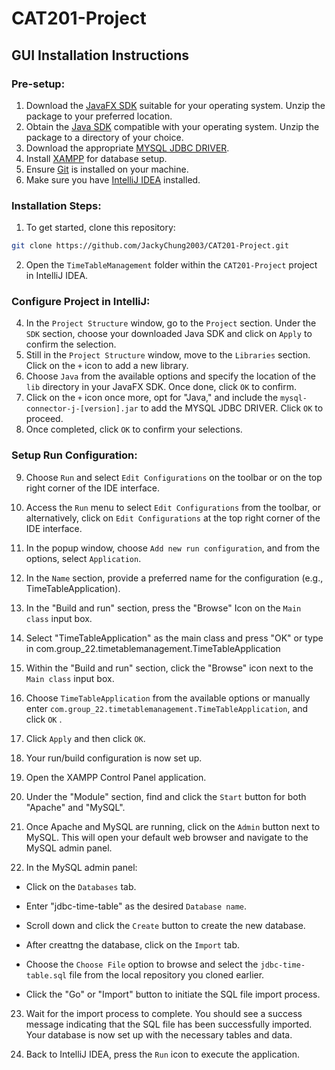 # CAT201-Project

## GUI Installation Instructions

### Pre-setup:

1. Download the [JavaFX SDK](https://gluonhq.com/products/javafx/) suitable for your operating system. Unzip the package to your preferred location.
2. Obtain the [Java SDK](https://www.oracle.com/java/technologies/downloads/) compatible with your operating system. Unzip the package to a directory of your choice.
3. Download the appropriate [MYSQL JDBC DRIVER](https://dbschema.com/jdbc-driver/mysql.html).
4. Install [XAMPP](https://www.apachefriends.org/index.html) for database setup.
5. Ensure [Git](https://git-scm.com/download/win) is installed on your machine.
6. Make sure you have [IntelliJ IDEA](https://www.jetbrains.com/idea/) installed.

### Installation Steps:

1. To get started, clone this repository:

```bash
git clone https://github.com/JackyChung2003/CAT201-Project.git
```
2. Open the `TimeTableManagement` folder within the `CAT201-Project` project in IntelliJ IDEA.


### Configure Project in IntelliJ:
4.  In the `Project Structure` window, go to the `Project` section. Under the `SDK` section, choose your downloaded Java SDK and click on `Apply` to confirm the selection.
5.  Still in the `Project Structure` window, move to the `Libraries` section. Click on the `+` icon to add a new library.
6.  Choose `Java` from the available options and specify the location of the `lib` directory in your JavaFX SDK. Once done, click `OK` to confirm.
7.  Click on the `+` icon once more, opt for "Java," and include the `mysql-connector-j-[version].jar` to add the MYSQL JDBC DRIVER. Click `OK` to proceed.
8.  Once completed, click `OK` to confirm your selections.


### Setup Run Configuration:
9. Choose `Run` and select `Edit Configurations` on the toolbar or on the top right corner of the IDE interface.
10. Access the `Run` menu to select `Edit Configurations` from the toolbar, or alternatively, click on `Edit Configurations` at the top right corner of the IDE interface.
11. In the popup window, choose `Add new run configuration`, and from the options, select `Application`.
12. In the `Name` section, provide a preferred name for the configuration (e.g., TimeTableApplication).
13. In the "Build and run" section, press the "Browse" Icon on the `Main class` input box.
14. Select "TimeTableApplication" as the main class and press "OK" or type in com.group_22.timetablemanagement.TimeTableApplication
15. Within the "Build and run" section, click the "Browse" icon next to the `Main class` input box.
16. Choose `TimeTableApplication` from the available options or manually enter `com.group_22.timetablemanagement.TimeTableApplication`, and click `OK` .
17. Click `Apply` and then click `OK`.
18. Your run/build configuration is now set up.


19. Open the XAMPP Control Panel application.
20. Under the "Module" section, find and click the `Start` button for both "Apache" and "MySQL".

21. Once Apache and MySQL are running, click on the `Admin` button next to MySQL. This will open your default web browser and navigate to the MySQL admin panel.

22. In the MySQL admin panel:
    
   - Click on the `Databases` tab.
     
   - Enter "jdbc-time-table" as the desired `Database name`.
     
   - Scroll down and click the `Create` button to create the new database.
     
   - After creattng the database, click on the `Import` tab.

   - Choose the `Choose File` option to browse and select the `jdbc-time-table.sql` file from the local repository you cloned earlier.

   - Click the "Go" or "Import" button to initiate the SQL file import process.


23. Wait for the import process to complete. You should see a success message indicating that the SQL file has been successfully imported. Your database is now set up with the necessary tables and data.

25. Back to IntelliJ IDEA, press the `Run` icon to execute the application.


